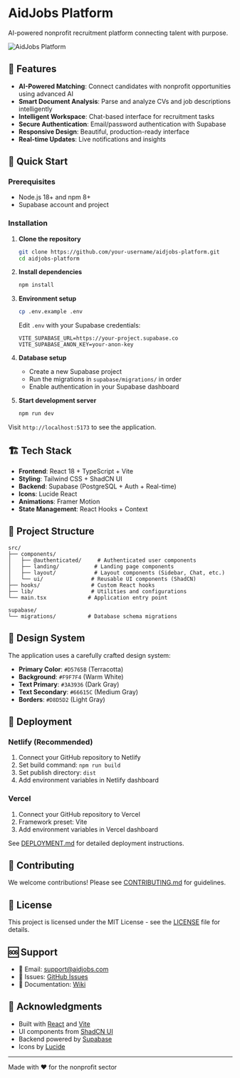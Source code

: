 # AidJobs Platform

AI-powered nonprofit recruitment platform connecting talent with purpose.

![AidJobs Platform](https://via.placeholder.com/800x400/D5765B/FFFFFF?text=AidJobs+Platform)

## 🌟 Features

- **AI-Powered Matching**: Connect candidates with nonprofit opportunities using advanced AI
- **Smart Document Analysis**: Parse and analyze CVs and job descriptions intelligently
- **Intelligent Workspace**: Chat-based interface for recruitment tasks
- **Secure Authentication**: Email/password authentication with Supabase
- **Responsive Design**: Beautiful, production-ready interface
- **Real-time Updates**: Live notifications and insights

## 🚀 Quick Start

### Prerequisites

- Node.js 18+ and npm 8+
- Supabase account and project

### Installation

1. **Clone the repository**
   ```bash
   git clone https://github.com/your-username/aidjobs-platform.git
   cd aidjobs-platform
   ```

2. **Install dependencies**
   ```bash
   npm install
   ```

3. **Environment setup**
   ```bash
   cp .env.example .env
   ```
   
   Edit `.env` with your Supabase credentials:
   ```env
   VITE_SUPABASE_URL=https://your-project.supabase.co
   VITE_SUPABASE_ANON_KEY=your-anon-key
   ```

4. **Database setup**
   - Create a new Supabase project
   - Run the migrations in `supabase/migrations/` in order
   - Enable authentication in your Supabase dashboard

5. **Start development server**
   ```bash
   npm run dev
   ```

Visit `http://localhost:5173` to see the application.

## 🏗️ Tech Stack

- **Frontend**: React 18 + TypeScript + Vite
- **Styling**: Tailwind CSS + ShadCN UI
- **Backend**: Supabase (PostgreSQL + Auth + Real-time)
- **Icons**: Lucide React
- **Animations**: Framer Motion
- **State Management**: React Hooks + Context

## 📁 Project Structure

```
src/
├── components/
│   ├── @authenticated/     # Authenticated user components
│   ├── landing/           # Landing page components
│   ├── layout/            # Layout components (Sidebar, Chat, etc.)
│   └── ui/               # Reusable UI components (ShadCN)
├── hooks/                # Custom React hooks
├── lib/                  # Utilities and configurations
└── main.tsx             # Application entry point

supabase/
└── migrations/          # Database schema migrations
```

## 🎨 Design System

The application uses a carefully crafted design system:

- **Primary Color**: `#D5765B` (Terracotta)
- **Background**: `#F9F7F4` (Warm White)
- **Text Primary**: `#3A3936` (Dark Gray)
- **Text Secondary**: `#66615C` (Medium Gray)
- **Borders**: `#D8D5D2` (Light Gray)

## 🚀 Deployment

### Netlify (Recommended)
1. Connect your GitHub repository to Netlify
2. Set build command: `npm run build`
3. Set publish directory: `dist`
4. Add environment variables in Netlify dashboard

### Vercel
1. Connect your GitHub repository to Vercel
2. Framework preset: Vite
3. Add environment variables in Vercel dashboard

See [DEPLOYMENT.md](DEPLOYMENT.md) for detailed deployment instructions.

## 🤝 Contributing

We welcome contributions! Please see [CONTRIBUTING.md](CONTRIBUTING.md) for guidelines.

## 📄 License

This project is licensed under the MIT License - see the [LICENSE](LICENSE) file for details.

## 🆘 Support

- 📧 Email: support@aidjobs.com
- 🐛 Issues: [GitHub Issues](https://github.com/your-username/aidjobs-platform/issues)
- 📖 Documentation: [Wiki](https://github.com/your-username/aidjobs-platform/wiki)

## 🙏 Acknowledgments

- Built with [React](https://reactjs.org/) and [Vite](https://vitejs.dev/)
- UI components from [ShadCN UI](https://ui.shadcn.com/)
- Backend powered by [Supabase](https://supabase.com/)
- Icons by [Lucide](https://lucide.dev/)

---

Made with ❤️ for the nonprofit sector